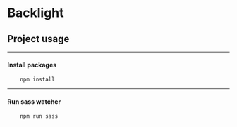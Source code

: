 # Backlight

## Project usage
----------------------
#### Install packages
```
    npm install
```
----------------------

#### Run sass watcher
```
    npm run sass
```